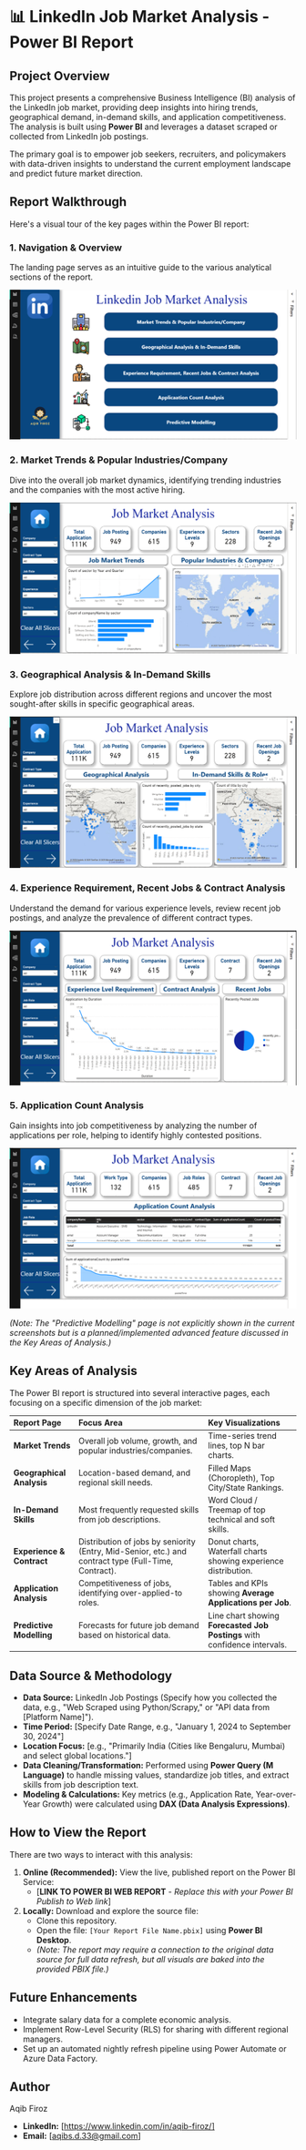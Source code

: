 # 📊 LinkedIn Job Market Analysis - Power BI Report

## Project Overview
This project presents a comprehensive Business Intelligence (BI) analysis of the LinkedIn job market, providing deep insights into hiring trends, geographical demand, in-demand skills, and application competitiveness. The analysis is built using **Power BI** and leverages a dataset scraped or collected from LinkedIn job postings.

The primary goal is to empower job seekers, recruiters, and policymakers with data-driven insights to understand the current employment landscape and predict future market direction.

## Report Walkthrough
Here's a visual tour of the key pages within the Power BI report:

### 1. Navigation & Overview
The landing page serves as an intuitive guide to the various analytical sections of the report.

![Navigation Page](images/linkedin_analysis_1_navigation.png)

### 2. Market Trends & Popular Industries/Company
Dive into the overall job market dynamics, identifying trending industries and the companies with the most active hiring.

![Market Trends](images/linkedin_analysis_2_trends.png) 

### 3. Geographical Analysis & In-Demand Skills
Explore job distribution across different regions and uncover the most sought-after skills in specific geographical areas.

![Geographical Analysis](images/linkedin_analysis_3_geographical.png)

### 4. Experience Requirement, Recent Jobs & Contract Analysis
Understand the demand for various experience levels, review recent job postings, and analyze the prevalence of different contract types.

![Experience & Recent Jobs](images/linkedin_analysis_4_experience_recent.png)

### 5. Application Count Analysis
Gain insights into job competitiveness by analyzing the number of applications per role, helping to identify highly contested positions.

![Application Count Analysis](images/linkedin_analysis_5_applications.png)

*(Note: The "Predictive Modelling" page is not explicitly shown in the current screenshots but is a planned/implemented advanced feature discussed in the Key Areas of Analysis.)*

## Key Areas of Analysis
The Power BI report is structured into several interactive pages, each focusing on a specific dimension of the job market:

| Report Page | Focus Area | Key Visualizations |
| :--- | :--- | :--- |
| **Market Trends** | Overall job volume, growth, and popular industries/companies. | Time-series trend lines, top N bar charts. |
| **Geographical Analysis** | Location-based demand, and regional skill needs. | Filled Maps (Choropleth), Top City/State Rankings. |
| **In-Demand Skills** | Most frequently requested skills from job descriptions. | Word Cloud / Treemap of top technical and soft skills. |
| **Experience & Contract** | Distribution of jobs by seniority (Entry, Mid-Senior, etc.) and contract type (Full-Time, Contract). | Donut charts, Waterfall charts showing experience distribution. |
| **Application Analysis** | Competitiveness of jobs, identifying over-applied-to roles. | Tables and KPIs showing **Average Applications per Job**. |
| **Predictive Modelling** | Forecasts for future job demand based on historical data. | Line chart showing **Forecasted Job Postings** with confidence intervals. |

## Data Source & Methodology

* **Data Source:** LinkedIn Job Postings (Specify how you collected the data, e.g., "Web Scraped using Python/Scrapy," or "API data from [Platform Name]").
* **Time Period:** [Specify Date Range, e.g., "January 1, 2024 to September 30, 2024"]
* **Location Focus:** [e.g., "Primarily India (Cities like Bengaluru, Mumbai) and select global locations."]
* **Data Cleaning/Transformation:** Performed using **Power Query (M Language)** to handle missing values, standardize job titles, and extract skills from job description text.
* **Modeling & Calculations:** Key metrics (e.g., Application Rate, Year-over-Year Growth) were calculated using **DAX (Data Analysis Expressions)**.

## How to View the Report
There are two ways to interact with this analysis:

1.  **Online (Recommended):** View the live, published report on the Power BI Service:
    * [**LINK TO POWER BI WEB REPORT** - *Replace this with your Power BI Publish to Web link*]
2.  **Locally:** Download and explore the source file:
    * Clone this repository.
    * Open the file: `[Your Report File Name.pbix]` using **Power BI Desktop**.
    * *(Note: The report may require a connection to the original data source for full data refresh, but all visuals are baked into the provided PBIX file.)*

## Future Enhancements
* Integrate salary data for a complete economic analysis.
* Implement Row-Level Security (RLS) for sharing with different regional managers.
* Set up an automated nightly refresh pipeline using Power Automate or Azure Data Factory.

## Author
Aqib Firoz
* **LinkedIn:** [https://www.linkedin.com/in/aqib-firoz/]
* **Email:** [aqibs.d.33@gmail.com]
